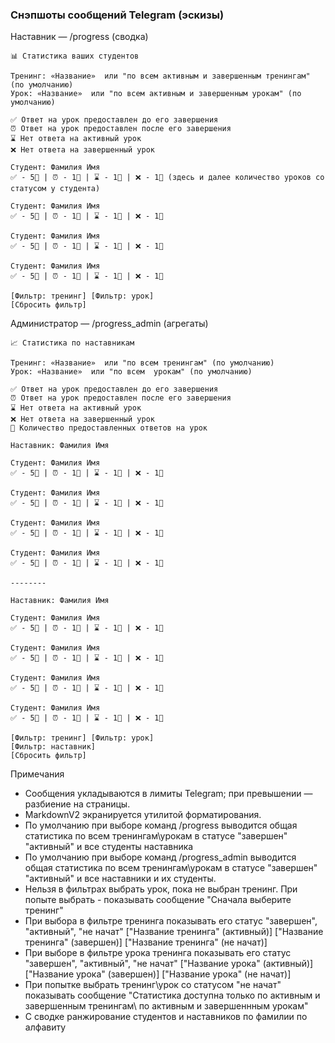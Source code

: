 ### Снэпшоты сообщений Telegram (эскизы)

Наставник — /progress (сводка)

```
📊 Статистика ваших студентов

Тренинг: «Название»  или "по всем активным и завершенным тренингам" (по умолчанию)
Урок: «Название»  или "по всем активным и завершенным урокам" (по умолчанию)

✅ Ответ на урок предоставлен до его завершения
⏰ Ответ на урок предоставлен после его завершения
⌛ Нет ответа на активный урок
❌ Нет ответа на завершенный урок

Студент: Фамилия Имя
✅ - 5📝 | ⏰ - 1📝 | ⌛ - 1📝 | ❌ - 1📝 (здесь и далее количество уроков со статусом у студента)

Студент: Фамилия Имя
✅ - 5📝 | ⏰ - 1📝 | ⌛ - 1📝 | ❌ - 1📝

Студент: Фамилия Имя
✅ - 5📝 | ⏰ - 1📝 | ⌛ - 1📝 | ❌ - 1📝

Студент: Фамилия Имя
✅ - 5📝 | ⏰ - 1📝 | ⌛ - 1📝 | ❌ - 1📝

[Фильтр: тренинг] [Фильтр: урок]
[Сбросить фильтр]
```

Администратор — /progress_admin (агрегаты)

```
📈 Статистика по наставникам

Тренинг: «Название»  или "по всем тренингам" (по умолчанию)
Урок: «Название»  или "по всем  урокам" (по умолчанию)

✅ Ответ на урок предоставлен до его завершения
⏰ Ответ на урок предоставлен после его завершения
⌛ Нет ответа на активный урок
❌ Нет ответа на завершенный урок
📝 Количество предоставленных ответов на урок

Наставник: Фамилия Имя

Студент: Фамилия Имя
✅ - 5📝 | ⏰ - 1📝 | ⌛ - 1📝 | ❌ - 1📝

Студент: Фамилия Имя
✅ - 5📝 | ⏰ - 1📝 | ⌛ - 1📝 | ❌ - 1📝

Студент: Фамилия Имя
✅ - 5📝 | ⏰ - 1📝 | ⌛ - 1📝 | ❌ - 1📝

Студент: Фамилия Имя
✅ - 5📝 | ⏰ - 1📝 | ⌛ - 1📝 | ❌ - 1📝

--------

Наставник: Фамилия Имя

Студент: Фамилия Имя
✅ - 5📝 | ⏰ - 1📝 | ⌛ - 1📝 | ❌ - 1📝

Студент: Фамилия Имя
✅ - 5📝 | ⏰ - 1📝 | ⌛ - 1📝 | ❌ - 1📝

Студент: Фамилия Имя
✅ - 5📝 | ⏰ - 1📝 | ⌛ - 1📝 | ❌ - 1📝

Студент: Фамилия Имя
✅ - 5📝 | ⏰ - 1📝 | ⌛ - 1📝 | ❌ - 1📝

[Фильтр: тренинг] [Фильтр: урок]
[Фильтр: наставник]
[Сбросить фильтр]

```

Примечания
- Сообщения укладываются в лимиты Telegram; при превышении — разбиение на страницы.
- MarkdownV2 экранируется утилитой форматирования.
- По умолчанию при выборе команд /progress  выводится общая статистика по всем тренингам\урокам в статусе "завершен" "активный" и все студенты наставника
- По умолчанию при выборе команд /progress_admin  выводится общая статистика по всем тренингам\урокам в статусе "завершен" "активный" и все наставники и их студенты.
- Нельзя в фильтрах выбрать урок, пока не выбран тренинг. При попыте выбрать - показывать сообщение "Сначала выберите тренинг"
- При выбора в фильтре тренинга показывать его статус "завершен", "активный", "не начат"
["Название тренинга" (активный)]
["Название тренинга" (завершен)]
["Название тренинга" (не начат)]
- При выборе в фильтре урока тренинга показывать его статус "завершен", "активный", "не начат"
["Название урока" (активный)]
["Название урока" (завершен)]
["Название урока" (не начат)]
- При попытке выбрать тренинг\урок со статусом "не начат" показывать сообщение "Статистика доступна только по активным и завершенным тренингам\ по активным и завершеннным урокам"
- С сводке ранжирование студентов и наставников по фамилии по алфавиту
